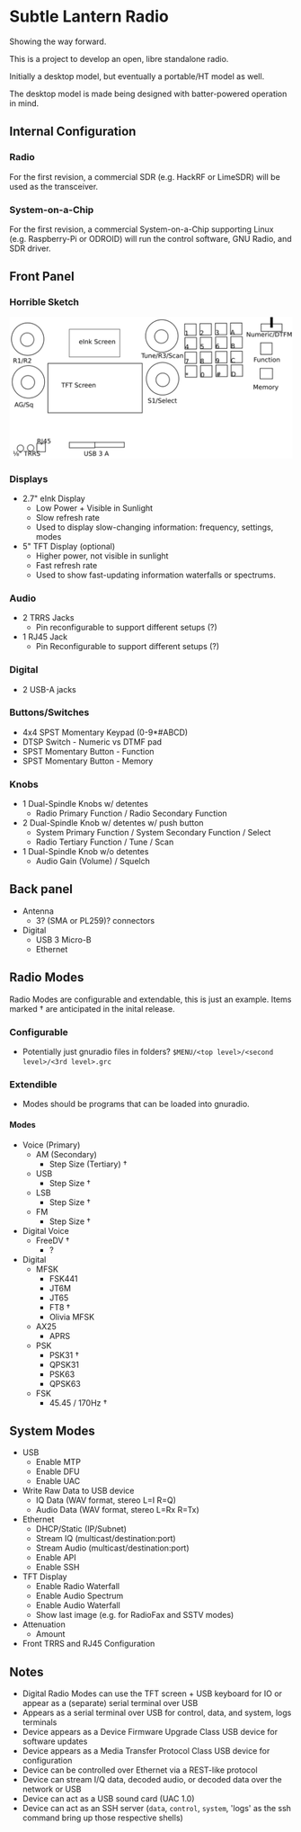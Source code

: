 # Subtle Lantern Radio

Showing the way forward.

This is a project to develop an open, libre standalone radio. 

Initially a desktop model, but eventually a portable/HT model as well.

The desktop model is made being designed with batter-powered operation in
mind.


## Internal Configuration

### Radio

For the first revision, a commercial SDR (e.g. HackRF or LimeSDR) will be
used as the transceiver.

### System-on-a-Chip

For the first revision, a commercial System-on-a-Chip supporting Linux
(e.g. Raspberry-Pi or ODROID) will run the control software, GNU Radio, and 
SDR driver.

## Front Panel

### Horrible Sketch

![Horrible Sketch](./front-panel.png)

### Displays

* 2.7" eInk Display
  * Low Power + Visible in Sunlight
  * Slow refresh rate
  * Used to display slow-changing information: frequency, settings, modes
* 5" TFT Display (optional)
  * Higher power, not visible in sunlight
  * Fast refresh rate
  * Used to show fast-updating information waterfalls or spectrums.

### Audio

* 2 TRRS Jacks
  * Pin reconfigurable to support different setups (?)
* 1 RJ45 Jack
  * Pin Reconfigurable to support different setups (?)

### Digital

* 2 USB-A jacks

### Buttons/Switches

* 4x4 SPST Momentary Keypad (0-9\*#ABCD)
* DTSP Switch - Numeric vs DTMF pad
* SPST Momentary Button - Function
* SPST Momentary Button - Memory

### Knobs

* 1 Dual-Spindle Knobs w/ detentes
  * Radio Primary Function / Radio Secondary Function
* 2 Dual-Spindle Knob w/ detentes w/ push button
  * System Primary Function / System Secondary Function / Select
  * Radio Tertiary Function / Tune / Scan
* 1 Dual-Spindle Knob w/o detentes
  * Audio Gain (Volume) / Squelch

## Back panel

* Antenna 
  * 3? (SMA or PL259)? connectors
* Digital
  * USB 3 Micro-B
  * Ethernet

## Radio Modes

Radio Modes are configurable and extendable, this is just an example. Items
marked † are anticipated in the inital release.

### Configurable

* Potentially just gnuradio files in folders? `$MENU/<top level>/<second level>/<3rd level>.grc`

### Extendible

* Modes should be programs that can be loaded into gnuradio.

#### Modes
* Voice (Primary)
  * AM (Secondary)
    * Step Size (Tertiary) †
  * USB
    * Step Size †
  * LSB
    * Step Size †
  * FM
    * Step Size †
* Digital Voice
  * FreeDV †
    * ?
* Digital
  * MFSK
    * FSK441
    * JT6M
    * JT65
    * FT8 †
    * Olivia MFSK
  * AX25
    * APRS
  * PSK
    * PSK31 †
    * QPSK31
    * PSK63
    * QPSK63
  * FSK
    * 45.45 / 170Hz †

## System Modes

* USB
  * Enable MTP
  * Enable DFU
  * Enable UAC
* Write Raw Data to USB device
  * IQ Data (WAV format, stereo L=I R=Q)
  * Audio Data (WAV format, stereo L=Rx R=Tx)
* Ethernet
  * DHCP/Static (IP/Subnet)
  * Stream IQ (multicast/destination:port)
  * Stream Audio (multicast/destination:port)
  * Enable API
  * Enable SSH
* TFT Display
  * Enable Radio Waterfall
  * Enable Audio Spectrum
  * Enable Audio Waterfall
  * Show last image (e.g. for RadioFax and SSTV modes)
* Attenuation
  * Amount
* Front TRRS and RJ45 Configuration

## Notes

* Digital Radio Modes can use the TFT screen + USB keyboard for IO or
  appear as a (separate) serial terminal over USB
* Appears as a serial terminal over USB for control, data, and system, logs terminals
* Device appears as a Device Firmware Upgrade Class USB device for software updates
* Device appears as a Media Transfer Protocol Class USB device for configuration
* Device can be controlled over Ethernet via a REST-like protocol
* Device can stream I/Q data, decoded audio, or decoded data over the network or USB
* Device can act as a USB sound card (UAC 1.0)
* Device can act as an SSH server (`data`, `control`, `system`, 'logs' as the ssh command bring up those respective shells)
